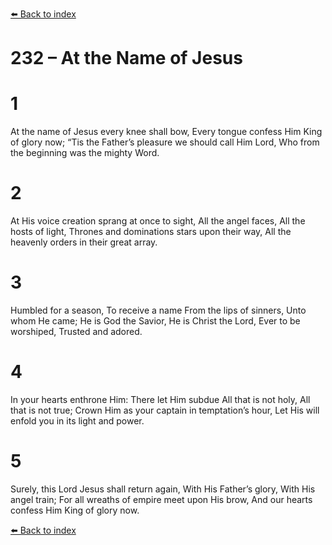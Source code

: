 [⬅️ Back to index](../README.md)

# 232 – At the Name of Jesus


# 1
At the name of Jesus every knee shall bow,
Every tongue confess Him King of glory now;
“Tis the Father’s pleasure we should call Him Lord,
Who from the beginning was the mighty Word.

# 2
At His voice creation sprang at once to sight,
All the angel faces, All the hosts of light,
Thrones and dominations stars upon their way,
All the heavenly orders in their great array.

# 3
Humbled for a season, To receive a name
From the lips of sinners, Unto whom He came;
He is God the Savior, He is Christ the Lord,
Ever to be worshiped, Trusted and adored.

# 4
In your hearts enthrone Him: There let Him subdue
All that is not holy, All that is not true;
Crown Him as your captain in temptation’s hour,
Let His will enfold you in its light and power.

# 5
Surely, this Lord Jesus shall return again,
With His Father’s glory, With His angel train;
For all wreaths of empire meet upon His brow,
And our hearts confess Him King of glory now.

[⬅️ Back to index](../README.md)
